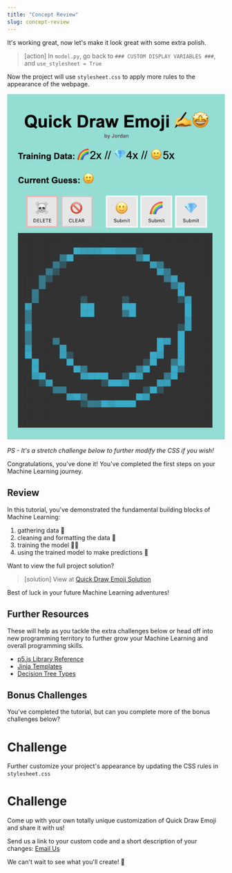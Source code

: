 ```yaml
---
title: "Concept Review"
slug: concept-review
---
```


<!-- ![hour of code tracking pixel](https://code.org/api/hour/finish_makeschool_wizard.png "Hour of Code Tracking Pixel") TODO-->

It's working great, now let's make it look great with some extra polish.

> [action]
> In `model.py`, go back to `### CUSTOM DISPLAY VARIABLES ###`, and `use_stylesheet = True`

Now the project will use `stylesheet.css` to apply more rules to the appearance of the webpage.

![completed project](assets/finished_project.png "finished project")

*PS - It's a stretch challenge below to further modify the CSS if you wish!*

Congratulations, you've done it! You've completed the first steps on your Machine Learning journey.

## Review

In this tutorial, you've demonstrated the fundamental building blocks of Machine Learning:

1. gathering data 📝
1. cleaning and formatting the data 🧹
1. training the model 🏋️‍♀️
1. using the trained model to make predictions 🔮

Want to view the full project solution?

> [solution]
> View at [Quick Draw Emoji Solution](https://repl.it/@MakeSchoolRAMP/QuickDrawEmojiSolution)

Best of luck in your future Machine Learning adventures!

## Further Resources

These will help as you tackle the extra challenges below or head off into new programming territory to further grow your Machine Learning and overall programming skills.

- [p5.js Library Reference](https://p5js.org/reference/)
- [Jinja Templates](https://jinja.palletsprojects.com/en/2.10.x/templates/#)
- [Decision Tree Types](https://en.wikipedia.org/wiki/Decision_tree_learning#Decision_tree_types)

## Bonus Challenges

You've completed the tutorial, but can you complete more of the bonus challenges below?

# Challenge

Further customize your project's appearance by updating the CSS rules in `stylesheet.css`

# Challenge

Come up with your own totally unique customization of Quick Draw Emoji and share it with us!

Send us a link to your custom code and a short description of your changes: [Email Us](mailto:hello@makeschool.com)

We can't wait to see what you'll create! 🚀
